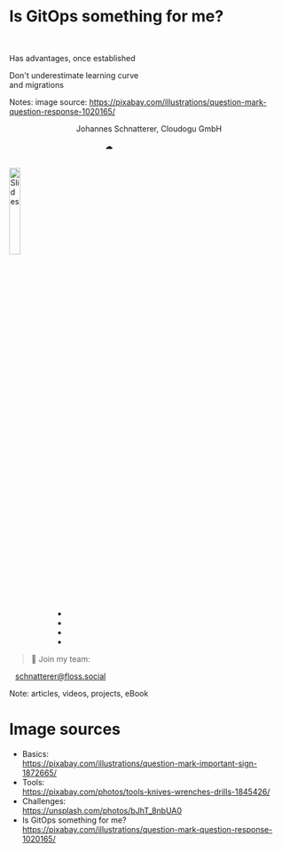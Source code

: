 <!-- .slide: style="color: #5b5a5a" class="floatRight"-->
<!-- .slide: data-background-image="images/question-mark-g8640ed2c2_1920.jpg" data-background-size="45%" data-background-color="white" data-background-position="left" -->

# Is GitOps something for me? <!-- .element: style="color: #5b5a5a; font-size: 130%"  class="floatRight" -->

<div class="floatRight" >
<br/>
<p class="fragment"><i class="fas fa-plus"></i> Has advantages, once established </p>
<p class="fragment"><i class="fas fa-minus"></i> Don't underestimate learning curve <br/>and migrations </p>
</div>

Notes:
image source: https://pixabay.com/illustrations/question-mark-question-response-1020165/



<!-- .slide: data-background-image="images/trainings_16_9.png"  -->
<!-- .slide: data-background-color="#165D84"  -->
<!-- .slide: id="last" -->
<!-- .slide: style="font-size: 120%; " -->

<span style="text-align: center !important;">
  <p>Johannes Schnatterer, Cloudogu GmbH</p>
  <p>☁ <a href="https://cloudogu.com/gitops/"  class="non-blue-link">cloudogu.com/gitops</a></p>
</span>
<br/>
<a href="https://cloudogu.github.io/gitops-talks"><img title="Slides" data-src="images/qr-slides.png" class="floatRight" width="20%"/></a>
<ul style="margin-left: 80px">
  <li><a href="https://cloudogu.com/gitops/" class="non-blue-link">GitOps Resources</a></li>
  <li><a href="https://community.cloudogu.com/c/gitops/23" class="non-blue-link">Community</a></li>
  <li><a href="https://cloudogu.com/de/schulungen/kubernetes/gitops-continuous-operations/" class="non-blue-link">Trainings</a></li> 
  <li><a href="https://cloudogu.com/consulting/" class="non-blue-link">Consulting</a></li>
</ul>

> 💪 Join my team: <a href="https://cloudogu.com/join/infra" class="non-blue-link"> cloudogu.com/join/cloud-engineer</a> 

<a href='https://floss.social/@schnatterer' target="_blank" style="font-size:80%" class="non-blue-link"><i class='fab fa-mastodon'></i> @schnatterer@floss.social</a>
<a href='https://twitter.com/jschnatterer'  target="_blank" style="font-size:80%" class="non-blue-link floatRight"><i class='fab fa-twitter'></i> @jschnatterer</a>

Note:
articles, videos, projects, eBook



# Image sources

* Basics:  
  https://pixabay.com/illustrations/question-mark-important-sign-1872665/
* Tools:  
  https://pixabay.com/photos/tools-knives-wrenches-drills-1845426/
* Challenges:  
  https://unsplash.com/photos/bJhT_8nbUA0
* Is GitOps something for me?  
  https://pixabay.com/illustrations/question-mark-question-response-1020165/

<style >  
a.non-blue-link:link {
    color: white
}
a.non-blue-link:visited {
    color: white
}
a.non-blue-link:hover {
 color: #004376;
}
</style>
